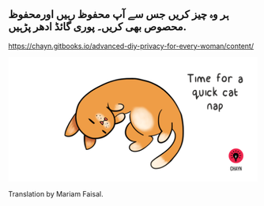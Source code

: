 ## ہر وہ چیز کریں جس سے آپ محفوظ رہیں اورمحفوظ محصوص بھی کریں۔ پوری گائڈ ادھر پڑہیں.
https://chayn.gitbooks.io/advanced-diy-privacy-for-every-woman/content/

![](assets/Cat-nap--medium.gif)

Translation    by   Mariam Faisal.